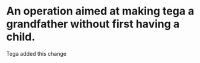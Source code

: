# An operation aimed at making tega a grandfather without first having a child. 


Tega added this change
